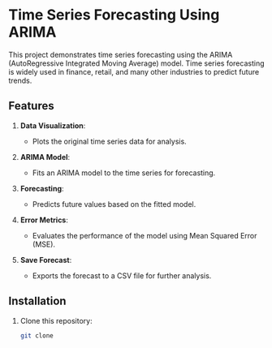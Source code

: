 # Time Series Forecasting Using ARIMA

This project demonstrates time series forecasting using the ARIMA (AutoRegressive Integrated Moving Average) model. Time series forecasting is widely used in finance, retail, and many other industries to predict future trends.

## Features

1. **Data Visualization**:
   - Plots the original time series data for analysis.

2. **ARIMA Model**:
   - Fits an ARIMA model to the time series for forecasting.

3. **Forecasting**:
   - Predicts future values based on the fitted model.

4. **Error Metrics**:
   - Evaluates the performance of the model using Mean Squared Error (MSE).

5. **Save Forecast**:
   - Exports the forecast to a CSV file for further analysis.

## Installation

1. Clone this repository:
   ```bash
   git clone 
